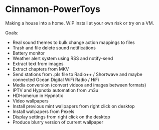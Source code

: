 # Cinnamon-PowerToys

Making a house into a home. WIP install at your own risk or try on a VM.

Goals:
- Real sound themes to bulk change action mappings to files
- Trash and file delete sound notifications
- Battery monitor
- Weather alert system using RSS and notify-send
- Extract text from images
- Extract chapters from MKV
- Send stations from .pls file to Radio++ / Shortwave and maybe connected Ocean Digital WiFi Radio / HiFi
- Media conversion (convert videos and images between formats)
- IPTV and Hypnotix automation from .m3u
- HDHomerun in Hypnotix
- Video wallpapers
- Install previous mint wallpapers from right click on desktop
- Install wallpapers from Pexels
- Display settings from right click on the desktop
- Produce blurry version of current wallpaper
